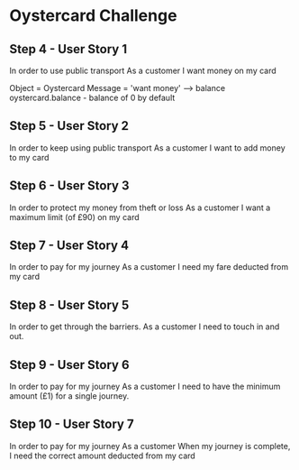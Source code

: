 # Oystercard Challenge

## Step 4 - User Story 1
In order to use public transport
As a customer
I want money on my card

Object = Oystercard
Message = 'want money' --> balance
oystercard.balance - balance of 0 by default

## Step 5 - User Story 2
In order to keep using public transport
As a customer
I want to add money to my card

## Step 6 - User Story 3
In order to protect my money from theft or loss
As a customer
I want a maximum limit (of £90) on my card

## Step 7 - User Story 4
In order to pay for my journey
As a customer
I need my fare deducted from my card

## Step 8 - User Story 5
In order to get through the barriers.
As a customer
I need to touch in and out.

## Step 9 - User Story 6
In order to pay for my journey
As a customer
I need to have the minimum amount (£1) for a single journey.


## Step 10 - User Story 7
In order to pay for my journey
As a customer
When my journey is complete, I need the correct amount deducted from my card
